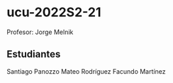 # ucu-2022S2-21  
Profesor: Jorge Melnik  
## Estudiantes  
Santiago Panozzo 
Mateo Rodríguez
Facundo Martínez

